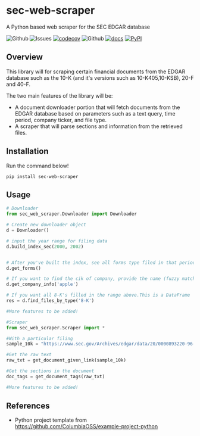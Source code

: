# sec-web-scraper
A Python based web scraper for the SEC EDGAR database

![Github](https://img.shields.io/github/license/deji725/sec-web-scraper)
![Issues](https://img.shields.io/github/issues/deji725/sec-web-scraper)
[![codecov](https://codecov.io/gh/deji725/sec-web-scraper/branch/main/graph/badge.svg?token=Y3RGEAR6Q2)](https://codecov.io/gh/deji725/sec-web-scraper)
![Github](https://github.com/deji725/sec-web-scraper/actions/workflows/makefile.yml/badge.svg)
[![docs](https://img.shields.io/github/actions/workflow/status/deji725/sec-web-scraper/docs.yml?label=docs)](https://deji725.github.io/sec-web-scraper/)
[![PyPI](https://img.shields.io/pypi/v/sec-web-scraper)](https://pypi.org/project/sec-web-scraper/)

## Overview

This library will for scraping certain financial documents from the EDGAR database such as the 10-K (and it's versions such as 10-K405,10-KSB), 20-F and 40-F. 

The two main features of the library will be:
- A document downloader portion that will fetch documents from the EDGAR database based on parameters such as a text query, time period, company ticker, and file type. 
- A scraper that will parse sections and information from the retrieved files. 

## Installation

Run the command below! 

`pip install sec-web-scraper`

## Usage

```py
# Downloader
from sec_web_scraper.Downloader import Downloader

# Create new downloader object
d = Downloader()

# input the year range for filing data
d.build_index_sec(2000, 2002)


# After you've built the index, see all forms type filed in that period as a list
d.get_forms()

# If you want to find the cik of company, provide the name (fuzzy match). Returns a list
d.get_company_info('apple')

# If you want all 8-K's filled in the range above.This is a DataFrame
res = d.find_files_by_type('8-K') 

#More features to be added!
``` 

```py
#Scraper
from sec_web_scraper.Scraper import *

#With a particular filing
sample_10k = "https://www.sec.gov/Archives/edgar/data/20/0000893220-96-000500.txt"

#Get the raw text
raw_txt = get_document_given_link(sample_10k)

#Get the sections in the document
doc_tags = get_document_tags(raw_txt)

#More features to be added!

```

## References
- Python project template from https://github.com/ColumbiaOSS/example-project-python

